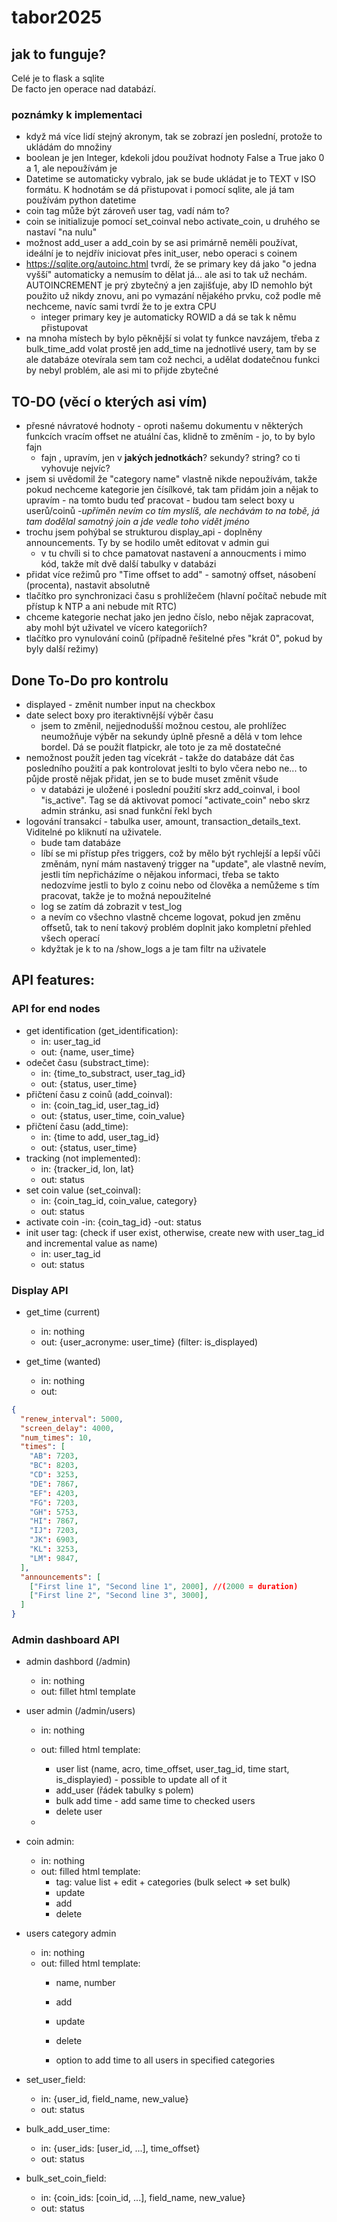 # tabor2025


## jak to funguje?  
Celé je to flask a sqlite  
De facto jen operace nad databází.
  
### poznámky k implementaci
- když má více lidí stejný akronym, tak se zobrazí jen poslední, protože to ukládám do množiny
- boolean je jen Integer, kdekoli jdou používat hodnoty False a True jako 0 a 1, ale nepoužívám je
- Datetime se automaticky vybralo, jak se bude ukládat je to TEXT v ISO formátu. K hodnotám se dá přistupovat i pomocí sqlite, ale já tam používám python datetime
- coin tag může být zároveň user tag, vadí nám to?
- coin se initializuje pomocí set_coinval nebo activate_coin, u druhého se nastaví "na nulu"
- možnost add_user a add_coin by se asi primárně neměli používat, ideální je to nejdřív iniciovat přes init_user, nebo operaci s coinem
- https://sqlite.org/autoinc.html tvrdí, že se primary key dá jako "o jedna vyšší" automaticky a nemusím to dělat já... ale asi to tak už nechám. AUTOINCREMENT je prý zbytečný a jen zajišťuje, aby ID nemohlo být použito už nikdy znovu, ani po vymazání nějakého prvku, což podle mě nechceme, navíc sami tvrdí že to je extra CPU
    - integer primary key je automaticky ROWID a dá se tak k němu přistupovat
- na mnoha místech by bylo pěknější si volat ty funkce navzájem, třeba z bulk_time_add volat prostě jen add_time na jednotlivé usery, tam by se ale databáze otevírala sem tam což nechci, a udělat dodatečnou funkci by nebyl problém, ale asi mi to přijde zbytečné


## TO-DO (věcí o kterých asi vím)
- přesné návratové hodnoty - oproti našemu dokumentu v některých funkcích vracím offset ne atuální čas, klidně to změním - jo, to by bylo fajn
    - fajn , upravím, jen v **jakých jednotkách**? sekundy? string? co ti vyhovuje nejvíc?
- jsem si uvědomil že "category name" vlastně nikde nepoužívám, takže pokud nechceme kategorie jen čísílkové, tak tam přidám join a nějak to upravím - na tomto budu teď pracovat - budou tam select boxy u userů/coinů -*upříměn nevím co tím myslíš, ale nechávám to na tobě, já tam dodělal samotný join a jde vedle toho vidět jméno*
- trochu jsem pohýbal se strukturou display_api - doplněny announcements. Ty by se hodilo umět editovat v admin gui
    - v tu chvíli si to chce pamatovat nastavení a annoucments i mimo kód, takže mít dvě další tabulky v databázi
- přidat více režimů pro "Time offset to add" - samotný offset, násobení (procenta), nastavit absolutně
- tlačítko pro synchronizaci času s prohlížečem (hlavní počítač nebude mít přístup k NTP a ani nebude mít RTC)
- chceme kategorie nechat jako jen jedno číslo, nebo nějak zapracovat, aby mohl být uživatel ve vícero kategoriích?
- tlačítko pro vynulování coinů (případně řešitelné přes "krát 0", pokud by byly další režimy)

## Done To-Do pro kontrolu
- displayed - změnit number input na checkbox
- date select boxy pro iteraktivnější výběr času
    - jsem to změnil, nejjednodušší možnou cestou, ale prohlížec neumožňuje výběr na sekundy úplně přesně a dělá v tom lehce bordel. Dá se použít flatpickr, ale toto je za mě dostatečné
- nemožnost použít jeden tag vícekrát - takže do databáze dát čas posledního použití a pak kontrolovat jeslti to bylo včera nebo ne... to půjde prostě nějak přidat, jen se to bude muset změnit všude
    - v databázi je uložené i poslední použití skrz add_coinval, i bool "is_active". Tag se dá aktivovat pomocí "activate_coin" nebo skrz admin stránku, asi snad funkční řekl bych
- logování transakcí - tabulka user, amount, transaction_details_text. Viditelné po kliknutí na uživatele.
    - bude tam databáze
    - líbí se mi přístup přes triggers, což by mělo být rychlejší a lepší vůči změnám, nyní mám nastavený trigger na "update", ale vlastně nevím, jestli tím nepřicházíme o nějakou informaci, třeba se takto nedozvíme jestli to bylo z coinu nebo od člověka a nemůžeme s tím pracovat, takže je to možná nepoužitelné
    - log se zatím dá zobrazit v test_log
    - a nevím co všechno vlastně chceme logovat, pokud jen změnu offsetů, tak to není takový problém doplnit jako kompletní přehled všech operací
    - kdyžtak je k to na /show_logs a je tam filtr na uživatele

## API features:
### API for end nodes
- get identification (get_identification):
    - in: user_tag_id
    - out: {name, user_time}
- odečet času (substract_time):
    - in: {time_to_substract, user_tag_id}
    - out: {status, user_time}
- přičtení času z coinů (add_coinval):
    - in: {coin_tag_id, user_tag_id}
    - out: {status, user_time, coin_value}
- přičtení času (add_time):
    - in: {time to add, user_tag_id}
    - out: {status, user_time}
- tracking (not implemented):
    - in: {tracker_id, lon, lat}
    - out: status
- set coin value (set_coinval):
    - in: {coin_tag_id, coin_value, category}
    - out: status
- activate coin
    -in: {coin_tag_id}
    -out: status
- init user tag: (check if user exist, otherwise, create new with user_tag_id and incremental value as name)
    - in: user_tag_id
    - out: status



### Display API
- get_time (current)
    - in: nothing
    - out: {user_acronyme: user_time} (filter: is_displayed)
    
- get_time (wanted)
	- in: nothing
	- out:
```json
{
  "renew_interval": 5000,
  "screen_delay": 4000,
  "num_times": 10,
  "times": [
    "AB": 7203,
    "BC": 8203,
    "CD": 3253,
    "DE": 7867,
    "EF": 4203,
    "FG": 7203,
    "GH": 5753,
    "HI": 7867,
    "IJ": 7203,
    "JK": 6903,
    "KL": 3253,
    "LM": 9847,
  ],
  "announcements": [
    ["First line 1", "Second line 1", 2000], //(2000 = duration)
    ["First line 2", "Second line 3", 3000],
  ]
}
```

### Admin dashboard API
- admin dashbord (/admin)
    - in: nothing
    - out: fillet html template
- user admin (/admin/users)
    - in: nothing
    - out: filled html template:
        - user list (name, acro, time_offset, user_tag_id, time start, is_displayied) - possible to update all of it
        - add_user (řádek tabulky s polem)
        - bulk add time - add same time to checked users
        - delete user
    
    - 
- coin admin:
    - in: nothing
    - out: filled html template:
        - tag: value list + edit + categories (bulk select => set bulk)
        - update
        - add
        - delete
- users category admin
    - in: nothing
    - out: filled html template:
        - name, number

        - add
        - update
        - delete
        - option to add time to all users in specified categories

- set_user_field:
    - in: {user_id, field_name, new_value}
    - out: status

- bulk_add_user_time:
    - in: {user_ids: [user_id, ...], time_offset}
    - out: status

- bulk_set_coin_field:
    - in: {coin_ids: [coin_id, ...], field_name, new_value}
    - out: status

